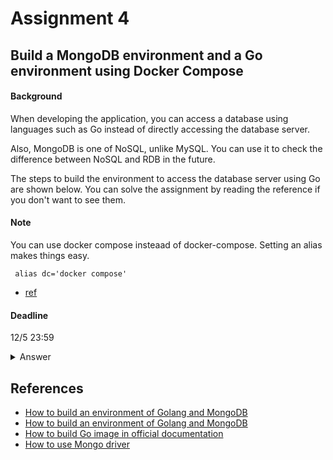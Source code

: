 # Assignment 4
## Build a MongoDB environment and a Go environment using Docker Compose
#### Background
When developing the application, you can access a database using languages such as Go instead of directly accessing the database server.

Also, MongoDB is one of NoSQL, unlike MySQL. You can use it to check the difference between NoSQL and RDB in the future.

The steps to build the environment to access the database server using Go are shown below. You can solve the assignment by reading the reference if you don't want to see them.

#### Note
You can use docker compose insteaad of docker-compose. Setting an alias makes things easy.
   
   ```bash:.bashrc
    alias dc='docker compose'
   ```
    
   - [ref](https://qiita.com/yutat93/items/b5bb9c0366f21bcbea62)

#### Deadline
12/5 23:59

<details><summary>Answer</summary>

### Method 1 (with this repository)

- Type the commands
    ```
    $ git clone https://github.com/okuda-seminar/document_links.git 
    or
    $ git pull origin main
    
    $ cd document_links/course_database/Assignment4/mongo-go
    $ make up
    $ make exec_go
    
    /workspace# go run src/main.go
    ```
    
### Method 2 (without this repository)
#### Step 1
- Prepare 

    ```
    $ mkdir mongo-go
    $ cd mongo-go
    $ go mod init mongo-go
    $ go get "go.mongodb.org/mongo-driver/mongo"
    ```
#### Step 2
- Create [Dockerfile](https://github.com/okuda-seminar/document_links/blob/main/course_database/Assignment4/mongo-go/docker/Dockerfile), [docker-compose.yml](https://github.com/okuda-seminar/document_links/blob/main/course_database/Assignment4/mongo-go/docker-compose.yml) and [Makefile](https://github.com/okuda-seminar/document_links/blob/main/course_database/Assignment4/mongo-go/Makefile)
    ```
    $ mkdir docker
    $ touch docker/Dockerfile
    $ touch docker-compose.yml
    $ touch Makefile
    ##############################
    # Edit files 
    ##############################
    ```
#### Step 3
- Run the container

    ```
    $ dc up -d
    ```
    or
    ```
    $ make up
    ```

- Execute the Python container

    ```
    $ dc exec go bash
    ```
    or
    ```
    $ make exec_go
    ```

#### Step 4
- Create a file to check if MongoDB is accessible ([main.go](https://github.com/okuda-seminar/document_links/blob/main/course_database/Assignment4/mongo-go/src/main.go))
    ```
    /workspace# mkdir src
    /workspace# touch src/main.go
    ##############################
    # Edit main.go 
    ##############################
    ```
- Run [main.go](https://github.com/okuda-seminar/document_links/blob/main/course_database/Assignment4/mongo-go/src/main.go)

    ```
    /workspace# go run src/main.go
    ```
    If "Connection to MongoDB" is displayed, it is successful.
    

</details>

## References
- [How to build an environment of Golang and MongoDB](https://selfnote.work/20210914/programming/golang-mongodb-docker-env/)
- [How to build an environment of Golang and MongoDB](https://buzz-server.com/tech/docker-golang-mongodb/)
- [How to build Go image in official documentation](https://docs.docker.com/language/golang/build-images/)
- [How to use Mongo driver](https://qiita.com/daredeshow/items/3c247210e9b06c313c22)
